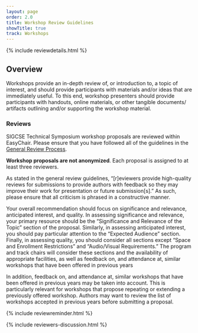 ```yaml
---
layout: page
order: 2.0
title: Workshop Review Guidelines
showTitle: true
track: Workshops
---
```


{% include reviewdetails.html %}

## Overview

Workshops provide an in-depth review of, or introduction to, a topic of interest, and should provide participants with materials and/or ideas that are immediately useful. To this end, workshop presenters should provide participants with handouts, online materials, or other tangible documents/ artifacts outlining and/or supporting the workshop material.

### Reviews

SIGCSE Technical Symposium workshop proposals are reviewed within EasyChair. Please ensure that you have followed all of the guidelines in the [General Review Process](/reviewers/general-review-process).

**Workshop proposals are not anonymized**. Each proposal is assigned to at least three reviewers. 

As stated in the general review guidelines, “[r]eviewers provide high-quality reviews for submissions to provide authors with feedback so they may improve their work for presentation or future submission[s].” As such, please ensure that all criticism is phrased in a constructive manner.

Your overall recommendation should focus on significance and relevance, anticipated interest, and quality. In assessing significance and relevance, your primary resource should be the “Significance and Relevance of the Topic” section of the proposal. Similarly, in assessing anticipated interest, you should pay particular attention to the “Expected Audience” section. Finally, in assessing quality, you should consider all sections except “Space and Enrollment Restrictions” and “Audio/Visual Requirements.” The program and track chairs will consider these sections and the availability of appropriate facilities, as well as feedback on, and attendance at, similar workshops that have been offered in previous years

In addition, feedback on, and attendance at, similar workshops that have been offered in previous years may be taken into account. This is particularly relevant for workshops that propose repeating or extending a previously offered workshop. Authors may want to review the list of workshops accepted in previous years before submitting a proposal.

{% include reviewreminder.html %}

{% include reviewers-discussion.html %}
